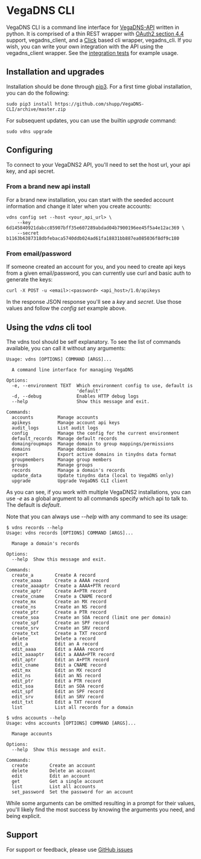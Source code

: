 # VegaDNS CLI

VegaDNS CLI is a command line interface for [VegaDNS-API](https://github.com/shupp/VegaDNS-API) written in python.  It is comprised of a thin REST wrapper with [OAuth2 section 4.4](https://tools.ietf.org/html/rfc6749#section-4.4) support, vegadns_client, and a [Click](http://click.pocoo.org/5/) based cli wrapper, vegadns_cli.  If you wish, you can write your own integration with the API using the vegadns_client wrapper.  See the [integration tests](https://github.com/shupp/VegaDNS-CLI/blob/master/integration_tests/test_domain.py) for example usage.

## Installation and upgrades

Installation should be done through [pip3](https://pip.pypa.io/en/stable/).  For a first time global installation, you can do the following:

```
sudo pip3 install https://github.com/shupp/VegaDNS-CLI/archive/master.zip
```

For subsequent updates, you can use the builtin _upgrade_ command:

```
sudo vdns upgrade
```

## Configuring

To connect to your VegaDNS2 API, you'll need to set the host url, your api key, and api secret.

### From a brand new api install
For a brand new installation, you can start with the seeded account information and change it later when you create accounts:

```
vdns config set --host <your_api_url> \
    --key 6d145840921dabcc85907bff35e607289abdad04b7900196ee45f5a4e12ac369 \
    --secret b1163b6387318dbfebaca5740ddb024ad61fa18831bb887ea085036f8df9c180
```

### From email/password
If someone created an account for you, and you need to create api keys from a given email/password, you can currently use curl and basic auth to generate the keys:

```
curl -X POST -u <email>:<password> <api_host>/1.0/apikeys
```
In the response JSON response you'll see a _key_ and _secret_.  Use those values and follow the _config set_ example above.

## Using the _vdns_ cli tool

The vdns tool should be self explanatory.  To see the list of commands available, you can call it without any arguments:

```
Usage: vdns [OPTIONS] COMMAND [ARGS]...

  A command line interface for managing VegaDNS

Options:
  -e, --environment TEXT  Which environment config to use, default is
                          'default'
  -d, --debug             Enables HTTP debug logs
  --help                  Show this message and exit.

Commands:
  accounts         Manage accounts
  apikeys          Manage account api keys
  audit_logs       List audit logs
  config           Manage the config for the current environment
  default_records  Manage default records
  domaingroupmaps  Manage domain to group mappings/permissions
  domains          Manage domains
  export           Export active domains in tinydns data format
  groupmembers     Manage group members
  groups           Manage groups
  records          Manage a domain's records
  update_data      Update tinydns data (local to VegaDNS only)
  upgrade          Upgrade VegaDNS CLI client
```
As you can see, if you work with multiple VegaDNS2 installations, you can use _-e <environment>_ as a global argument to all commands specify which api to talk to.  The default is _default_.

Note that you can always use _--help_ with any command to see its usage:

```
$ vdns records --help
Usage: vdns records [OPTIONS] COMMAND [ARGS]...

  Manage a domain's records

Options:
  --help  Show this message and exit.

Commands:
  create_a        Create A record
  create_aaaa     Create a AAAA record
  create_aaaaptr  Create a AAAA+PTR record
  create_aptr     Create A+PTR record
  create_cname    Create a CNAME record
  create_mx       Create an MX record
  create_ns       Create an NS record
  create_ptr      Create a PTR record
  create_soa      Create an SOA record (limit one per domain)
  create_spf      Create an SPF record
  create_srv      Create an SRV record
  create_txt      Create a TXT record
  delete          Delete a record
  edit_a          Edit an A record
  edit_aaaa       Edit a AAAA record
  edit_aaaaptr    Edit a AAAA+PTR record
  edit_aptr       Edit an A+PTR record
  edit_cname      Edit a CNAME record
  edit_mx         Edit an MX record
  edit_ns         Edit an NS record
  edit_ptr        Edit a PTR record
  edit_soa        Edit an SOA record
  edit_spf        Edit an SPF record
  edit_srv        Edit an SRV record
  edit_txt        Edit a TXT record
  list            List all records for a domain
```

```
$ vdns accounts --help
Usage: vdns accounts [OPTIONS] COMMAND [ARGS]...

  Manage accounts

Options:
  --help  Show this message and exit.

Commands:
  create        Create an account
  delete        Delete an account
  edit          Edit an account
  get           Get a single account
  list          List all accounts
  set_password  Set the password for an account
```

While some arguments can be omitted resulting in a prompt for their values, you'll likely find the most success by knowing the arguments you need, and being explicit.

## Support
For support or feedback, please use [GitHub issues](https://github.com/shupp/VegaDNS-CLI/issues)
